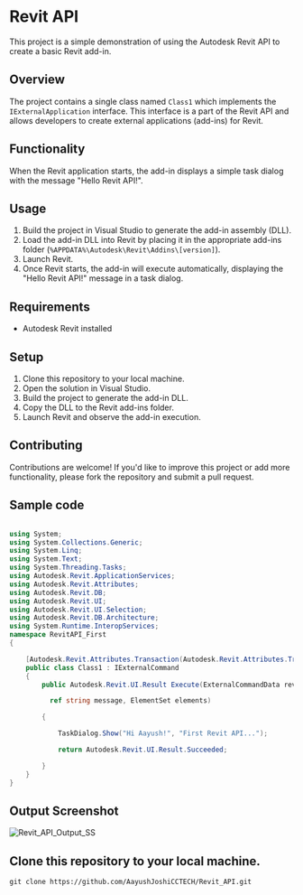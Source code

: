# Revit API

This project is a simple demonstration of using the Autodesk Revit API to create a basic Revit add-in.

## Overview

The project contains a single class named `Class1` which implements the `IExternalApplication` interface. This interface is a part of the Revit API and allows developers to create external applications (add-ins) for Revit.

## Functionality

When the Revit application starts, the add-in displays a simple task dialog with the message "Hello Revit API!".

## Usage

1. Build the project in Visual Studio to generate the add-in assembly (DLL).
2. Load the add-in DLL into Revit by placing it in the appropriate add-ins folder (`%APPDATA%\Autodesk\Revit\Addins\[version]`).
3. Launch Revit.
4. Once Revit starts, the add-in will execute automatically, displaying the "Hello Revit API!" message in a task dialog.

## Requirements

- Autodesk Revit installed

## Setup

1. Clone this repository to your local machine.
2. Open the solution in Visual Studio.
3. Build the project to generate the add-in DLL.
4. Copy the DLL to the Revit add-ins folder.
5. Launch Revit and observe the add-in execution.

## Contributing

Contributions are welcome! If you'd like to improve this project or add more functionality, please fork the repository and submit a pull request.

## Sample code 
```c#

using System;
using System.Collections.Generic;
using System.Linq;
using System.Text;
using System.Threading.Tasks;
using Autodesk.Revit.ApplicationServices;
using Autodesk.Revit.Attributes;
using Autodesk.Revit.DB;
using Autodesk.Revit.UI;
using Autodesk.Revit.UI.Selection;
using Autodesk.Revit.DB.Architecture;
using System.Runtime.InteropServices;
namespace RevitAPI_First
{

    [Autodesk.Revit.Attributes.Transaction(Autodesk.Revit.Attributes.TransactionMode.Manual)]
    public class Class1 : IExternalCommand
    {
        public Autodesk.Revit.UI.Result Execute(ExternalCommandData revit,

          ref string message, ElementSet elements)

        {

            TaskDialog.Show("Hi Aayush!", "First Revit API...");

            return Autodesk.Revit.UI.Result.Succeeded;

        }
    }
}

```
## Output Screenshot
![Revit_API_Output_SS](https://github.com/AayushJoshiCCTECH/Revit_API/assets/157628596/827b4288-c195-428b-adc6-5266c5eaf067)


## Clone this repository to your local machine.

```
git clone https://github.com/AayushJoshiCCTECH/Revit_API.git
```
